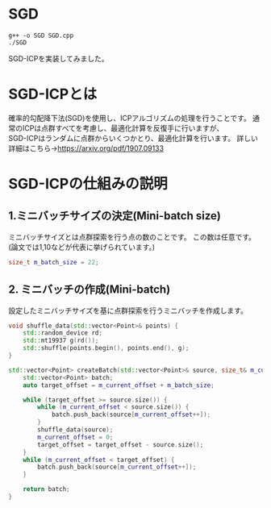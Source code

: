 # SGD
```
g++ -o SGD SGD.cpp
./SGD
```
SGD-ICPを実装してみました。

# SGD-ICPとは
確率的勾配降下法(SGD)を使用し、ICPアルゴリズムの処理を行うことです。
通常のICPは点群すべてを考慮し、最適化計算を反復手に行いますが、  
SGD-ICPはランダムに点群からいくつかとり、最適化計算を行います。
詳しい詳細はこちら→https://arxiv.org/pdf/1907.09133

# SGD-ICPの仕組みの説明
## 1.ミニバッチサイズの決定(Mini-batch size)
ミニバッチサイズとは点群探索を行う点の数のことです。
この数は任意です。(論文では1,10などが代表に挙げられています。)
```cpp
size_t m_batch_size = 22;
```
## 2. ミニバッチの作成(Mini-batch)
設定したミニバッチサイズを基に点群探索を行うミニバッチを作成します。
```cpp
void shuffle_data(std::vector<Point>& points) {
    std::random_device rd;
    std::mt19937 g(rd());
    std::shuffle(points.begin(), points.end(), g);
}

std::vector<Point> createBatch(std::vector<Point>& source, size_t& m_current_offset, size_t m_batch_size) {
    std::vector<Point> batch;
    auto target_offset = m_current_offset + m_batch_size;

    while (target_offset >= source.size()) {
        while (m_current_offset < source.size()) {
            batch.push_back(source[m_current_offset++]);
        }
        shuffle_data(source);
        m_current_offset = 0;
        target_offset = target_offset - source.size();
    }
    while (m_current_offset < target_offset) {
        batch.push_back(source[m_current_offset++]);
    }

    return batch;
}
```



